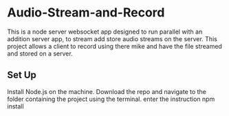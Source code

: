 # Audio-Stream-and-Record
This is a node server websocket app designed to run parallel with an addition server app, to stream add store audio streams on the server. 
This project allows a client to record using there mike and have the file streamed and stored on a server.

## Set Up
Install Node.js on the machine.
Download the repo and navigate to the folder containing the project using the terminal.
enter the instruction npm install


